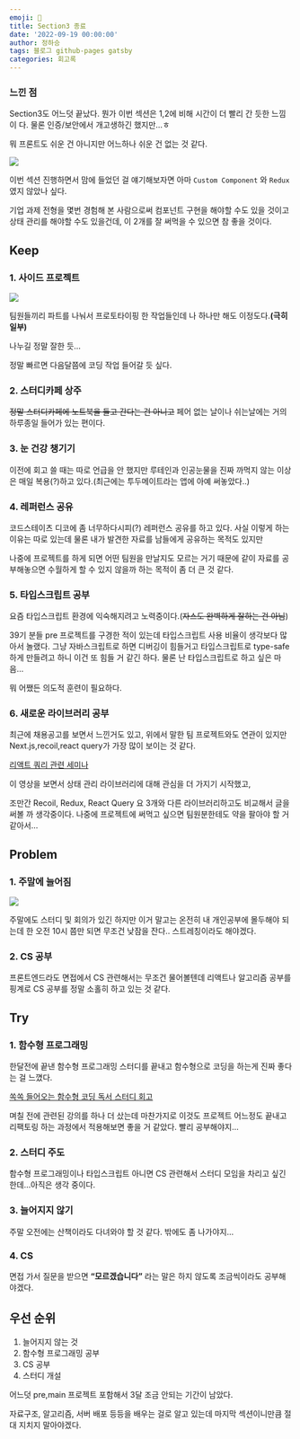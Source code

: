 ```yaml
---
emoji: 🔮
title: Section3 종료
date: '2022-09-19 00:00:00'
author: 정하승
tags: 블로그 github-pages gatsby
categories: 회고록
---
```


### 느낀 점

Section3도 어느덧 끝났다. 뭔가 이번 섹션은 1,2에 비해 시간이 더 빨리 간 듯한 느낌이 다. 물론 인증/보안에서 개고생하긴 했지만…ㅎ

뭐 프론트도 쉬운 건 아니지만 어느하나 쉬운 건 없는 것 같다.

![](https://velog.velcdn.com/images/gktmd652/post/5b95db97-12b2-470a-b145-288173eff150/image.png)

이번 섹션 진행하면서 맘에 들었던 걸 얘기해보자면 아마 `Custom Component` 와 `Redux` 였지 않았나 싶다.

기업 과제 전형을 몇번 경험해 본 사람으로써 컴포넌트 구현을 해야할 수도 있을 것이고 상태 관리를 해야할 수도 있을건데, 이 2개를 잘 써먹을 수 있으면 참 좋을 것이다.

## Keep

### 1. 사이드 프로젝트

![](https://velog.velcdn.com/images/gktmd652/post/fbdb5ded-2be3-4851-bccf-ce09928a1c4b/image.png)

팀원들끼리 파트를 나눠서 프로토타이핑 한 작업들인데 나 하나만 해도 이정도다.**(극히 일부)**

나누길 정말 잘한 듯…

정말 빠르면 다음달쯤에 코딩 작업 들어갈 듯 싶다.

### 2. 스터디카페 상주

~~정말 스터디카페에 노트북을 들고 간다는 건 아니고~~ 페어 없는 날이나 쉬는날에는 거의 하루종일 들어가 있는 편이다.

### 3. 눈 건강 챙기기

이전에 회고 쓸 때는 따로 언급을 안 했지만 루테인과 인공눈물을 진짜 까먹지 않는 이상은 매일 복용(?)하고 있다.(최근에는 투두메이트라는 앱에 아예 써놓았다..)

### 4. 레퍼런스 공유

코드스테이츠 디코에 좀 너무하다시피(?) 레퍼런스 공유를 하고 있다. 사실 이렇게 하는 이유는 따로 있는데 물론 내가 발견한 자료를 남들에게 공유하는 목적도 있지만

나중에 프로젝트를 하게 되면 어떤 팀원을 만날지도 모르는 거기 때문에 같이 자료를 공부해놓으면 수월하게 할 수 있지 않을까 하는 목적이 좀 더 큰 것 같다.

### 5. 타입스크립트 공부

요즘 타입스크립트 환경에 익숙해지려고 노력중이다.(~~자스도 완벽하게 잘하는 건 아님~~)

39기 분들 pre 프로젝트를 구경한 적이 있는데 타입스크립트 사용 비율이 생각보다 많아서 놀랬다. 그냥 자바스크립트로 하면 디버깅이 힘들거고 타입스크립트로 type-safe하게 만들려고 하니 이건 또 힘들 거 같긴 하다. 물론 난 타입스크립트로 하고 싶은 마음…

뭐 어쨌든 의도적 훈련이 필요하다.

### 6. 새로운 라이브러리 공부

최근에 채용공고를 보면서 느낀거도 있고, 위에서 말한 팀 프로젝트와도 연관이 있지만 Next.js,recoil,react query가 가장 많이 보이는 것 같다.

<a href='https://www.youtube.com/watch?v=MArE6Hy371c'>리액트 쿼리 관련 세미나</a>

이 영상을 보면서 상태 관리 라이브러리에 대해 관심을 더 가지기 시작했고,

조만간 Recoil, Redux, React Query 요 3개와 다른 라이브러리하고도 비교해서 글을 써볼 까 생각중이다. 나중에 프로젝트에 써먹고 싶으면 팀원분한테도 약을 팔아야 할 거 같아서…

## Problem

### 1. 주말에 늘어짐

![](https://velog.velcdn.com/images/gktmd652/post/8433562f-caf0-49cf-acd1-dda7b6352458/image.png)

주말에도 스터디 및 회의가 있긴 하지만 이거 말고는 온전히 내 개인공부에 몰두해야 되는데 한 오전 10시 쯤만 되면 무조건 낮잠을 잔다.. 스트레칭이라도 해야겠다.

### 2. CS 공부

프론트엔드라도 면접에서 CS 관련해서는 무조건 물어볼텐데 리액트나 알고리즘 공부를 핑계로 CS 공부를 정말 소홀히 하고 있는 것 같다.

## Try

### 1. 함수형 프로그래밍

한달전에 끝낸 함수형 프로그래밍 스터디를 끝내고 함수형으로 코딩을 하는게 진짜 좋다는 걸 느꼈다.

[쏙쏙 들어오는 함수형 코딩 독서 스터디 회고](https://helpful-swan-327bb4.netlify.app/2022/minutes/3/)

며칠 전에 관련된 강의를 하나 더 샀는데 마찬가지로 이것도 프로젝트 어느정도 끝내고 리팩토링 하는 과정에서 적용해보면 좋을 거 같았다. 빨리 공부해야지…

### 2. 스터디 주도

함수형 프로그래밍이나 타입스크립트 아니면 CS 관련해서 스터디 모임을 차리고 싶긴 한데…아직은 생각 중이다.

### 3. 늘어지지 않기

주말 오전에는 산책이라도 다녀와야 할 것 같다. 밖에도 좀 나가야지…

### 4. CS

면접 가서 질문을 받으면 **“모르겠습니다”** 라는 말은 하지 않도록 조금씩이라도 공부해야겠다.

## 우선 순위

1. 늘어지지 않는 것
2. 함수형 프로그래밍 공부
3. CS 공부
4. 스터디 개설

어느덧 pre,main 프로젝트 포함해서 3달 조금 안되는 기간이 남았다.

자료구조, 알고리즘, 서버 배포 등등을 배우는 걸로 알고 있는데 마지막 섹션이니만큼 절대 지치지 말아야겠다.
